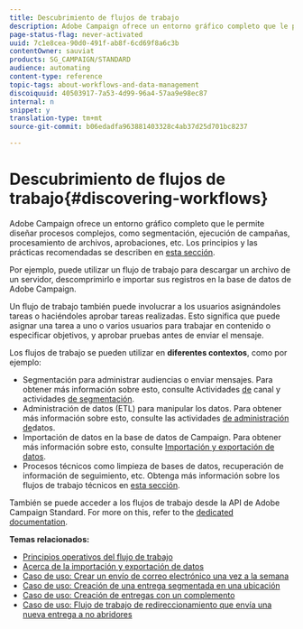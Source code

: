 ```yaml
---
title: Descubrimiento de flujos de trabajo
description: Adobe Campaign ofrece un entorno gráfico completo que le permite diseñar y automatizar procesos.
page-status-flag: never-activated
uuid: 7c1e8cea-90d0-491f-ab8f-6cd69f8a6c3b
contentOwner: sauviat
products: SG_CAMPAIGN/STANDARD
audience: automating
content-type: reference
topic-tags: about-workflows-and-data-management
discoiquuid: 40503917-7a53-4d99-96a4-57aa9e98ec87
internal: n
snippet: y
translation-type: tm+mt
source-git-commit: b06edadfa963881403328c4ab37d25d701bc8237

---
```



# Descubrimiento de flujos de trabajo{#discovering-workflows}

Adobe Campaign ofrece un entorno [](../../automating/using/workflow-interface.md) gráfico completo que le permite diseñar procesos [](../../automating/using/workflow-operating-principles.md) complejos, como segmentación, ejecución de campañas, procesamiento de archivos, aprobaciones, etc. Los principios y las prácticas recomendadas se describen en [esta sección](../../automating/using/building-a-workflow.md).

Por ejemplo, puede utilizar un flujo de trabajo para descargar un archivo de un servidor, descomprimirlo e importar sus registros en la base de datos de Adobe Campaign.

Un flujo de trabajo también puede involucrar a los usuarios asignándoles tareas o haciéndoles aprobar tareas realizadas. Esto significa que puede asignar una tarea a uno o varios usuarios para trabajar en contenido o especificar objetivos, y aprobar pruebas antes de enviar el mensaje.

Los flujos de trabajo se pueden utilizar en **diferentes contextos**, como por ejemplo:

* Segmentación para administrar audiencias o enviar mensajes. Para obtener más información sobre esto, consulte Actividades [de](../../automating/using/about-channel-activities.md) canal y actividades [de segmentación](../../automating/using/about-targeting-activities.md).
* Administración de datos (ETL) para manipular los datos. Para obtener más información sobre esto, consulte las actividades [de administración de](../../automating/using/about-data-management-activities.md)datos.
* Importación de datos en la base de datos de Campaign. Para obtener más información sobre esto, consulte [Importación y exportación de datos](../../automating/using/about-data-import-and-export.md).
* Procesos técnicos como limpieza de bases de datos, recuperación de información de seguimiento, etc. Obtenga más información sobre los flujos de trabajo técnicos en [esta sección](../../administration/using/technical-workflows.md).

También se puede acceder a los flujos de trabajo desde la API de Adobe Campaign Standard. For more on this, refer to the [dedicated documentation](../../api/using/managing-workflows.md).

**Temas relacionados:**

* [Principios operativos del flujo de trabajo](../../automating/using/workflow-operating-principles.md)
* [Acerca de la importación y exportación de datos](../../automating/using/about-data-import-and-export.md)
* [Caso de uso: Crear un envío de correo electrónico una vez a la semana](../../automating/using/workflow-weekly-offer.md)
* [Caso de uso: Creación de una entrega segmentada en una ubicación](../../automating/using/workflow-segmentation-location.md)
* [Caso de uso: Creación de entregas con un complemento](../../automating/using/workflow-created-query-with-complement.md)
* [Caso de uso: Flujo de trabajo de redireccionamiento que envía una nueva entrega a no abridores](../../automating/using/workflow-cross-channel-retargeting.md)
